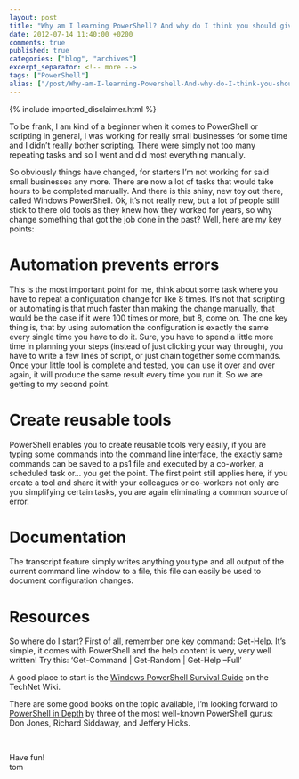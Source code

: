 ```yaml
---
layout: post
title: "Why am I learning PowerShell? And why do I think you should give it a try, too?"
date: 2012-07-14 11:40:00 +0200
comments: true
published: true
categories: ["blog", "archives"]
excerpt_separator: <!-- more -->
tags: ["PowerShell"]
alias: ["/post/Why-am-I-learning-Powershell-And-why-do-I-think-you-should-give-it-a-try-too.aspx", "/post/why-am-i-learning-powershell-and-why-do-i-think-you-should-give-it-a-try-too.aspx"]
---
```

<!-- more -->
{% include imported_disclaimer.html %}
<p>To be frank, I am kind of a beginner when it comes to PowerShell or scripting in general, I was working for really small businesses for some time and I didn’t really bother scripting. There were simply not too many repeating tasks and so I went and did most everything manually.</p>  <p>So obviously things have changed, for starters I’m not working for said small businesses any more. There are now a lot of tasks that would take hours to be completed manually. And there is this shiny, new toy out there, called Windows PowerShell. Ok, it’s not really new, but a lot of people still stick to there old tools as they knew how they worked for years, so why change something that got the job done in the past? Well, here are my key points:</p>  <h1>Automation prevents errors</h1>  <p>This is the most important point for me, think about some task where you have to repeat a configuration change for like 8 times. It’s not that scripting or automating is that much faster than making the change manually, that would be the case if it were 100 times or more, but 8, come on. The one key thing is, that by using automation the configuration is exactly the same every single time you have to do it. Sure, you have to spend a little more time in planning your steps (instead of just clicking your way through), you have to write a few lines of script, or just chain together some commands. Once your little tool is complete and tested, you can use it over and over again, it will produce the same result every time you run it. So we are getting to my second point.</p>  <h1>Create reusable tools</h1>  <p>PowerShell enables you to create reusable tools very easily, if you are typing some commands into the command line interface, the exactly same commands can be saved to a ps1 file and executed by a co-worker, a scheduled task or... you get the point. The first point still applies here, if you create a tool and share it with your colleagues or co-workers not only are you simplifying certain tasks, you are again eliminating a common source of error.</p>  <h1>Documentation</h1>  <p>The transcript feature simply writes anything you type and all output of the current command line window to a file, this file can easily be used to document configuration changes.</p>  <h1>Resources</h1>  <p>So where do I start? First of all, remember one key command: Get-Help. It’s simple, it comes with PowerShell and the help content is very, very well written! Try this: ‘Get-Command | Get-Random | Get-Help –Full’</p>  <p>A good place to start is the <a href="http://social.technet.microsoft.com/wiki/contents/articles/183.windows-powershell-survival-guide-en-us.aspx" target="_blank">Windows PowerShell Survival Guide</a> on the TechNet Wiki.</p>  <p>There are some good books on the topic available, I’m looking forward to <a href="http://www.manning.com/jones2/" target="_blank">PowerShell in Depth</a> by three of the most well-known PowerShell gurus: Don Jones, Richard Siddaway, and Jeffery Hicks.</p>  <p>&#160;</p>  <p>Have fun!   <br />tom</p>
